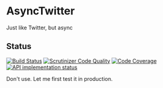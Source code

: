# AsyncTwitter

Just like Twitter, but async

## Status

[![Build Status](https://travis-ci.org/PeeHaa/AsyncTwitter.svg?branch=master)](https://travis-ci.org/PeeHaa/AsyncTwitter)
[![Scrutinizer Code Quality](https://scrutinizer-ci.com/g/PeeHaa/AsyncTwitter/badges/quality-score.png?b=master)](https://scrutinizer-ci.com/g/PeeHaa/AsyncTwitter/?branch=master)
[![Code Coverage](https://scrutinizer-ci.com/g/PeeHaa/AsyncTwitter/badges/coverage.png?b=master)](https://scrutinizer-ci.com/g/PeeHaa/AsyncTwitter/?branch=master)
[![API implementation status](https://img.shields.io/badge/API%20implemented-40%25-orange.svg)](https://img.shields.io/badge/API%20implemented-40%25-orange.svg)

Don't use. Let me first test it in production.
